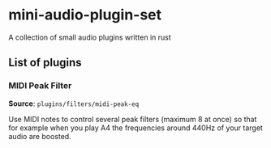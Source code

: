 # mini-audio-plugin-set
A collection of small audio plugins written in rust

## List of plugins

### MIDI Peak Filter

**Source**: `plugins/filters/midi-peak-eq`

Use MIDI notes to control several peak filters (maximum 8 at once) so that for example when you play A4 the frequencies around 440Hz of your target audio are boosted.
